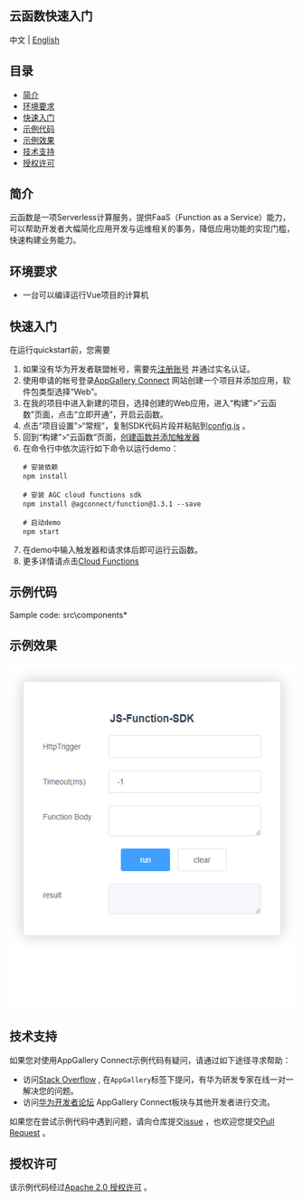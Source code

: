 ## 云函数快速入门

中文 | [English](./README.md)

## 目录

 * [简介](#简介)
 * [环境要求](#环境要求)
 * [快速入门](#快速入门)
 * [示例代码](#示例代码)
 * [示例效果](#示例效果)
 * [技术支持](#技术支持)
 * [授权许可](#授权许可)

## 简介
云函数是一项Serverless计算服务，提供FaaS（Function as a Service）能力，可以帮助开发者大幅简化应用开发与运维相关的事务，降低应用功能的实现门槛，快速构建业务能力。

## 环境要求
* 一台可以编译运行Vue项目的计算机

## 快速入门
在运行quickstart前，您需要
1. 如果没有华为开发者联盟帐号，需要先[注册账号](https://developer.huawei.com/consumer/cn/doc/start/registration-and-verification-0000001053628148) 并通过实名认证。
2. 使用申请的帐号登录[AppGallery Connect](https://developer.huawei.com/consumer/cn/service/josp/agc/index.html#/) 网站创建一个项目并添加应用，软件包类型选择“Web”。
3. 在我的项目中进入新建的项目，选择创建的Web应用，进入“构建”>“云函数”页面，点击“立即开通”，开启云函数。
4. 点击“项目设置”>“常规”，复制SDK代码片段并粘贴到[config.js](./src/components/config.js) 。
5. 回到“构建”>“云函数”页面，[创建函数并添加触发器](https://developer.huawei.com/consumer/cn/doc/development/AppGallery-connect-Guides/agc-cloudfunction-appcall-web)
6. 在命令行中依次运行如下命令以运行demo：
    ```
    # 安装依赖
    npm install

    # 安装 AGC cloud functions sdk
    npm install @agconnect/function@1.3.1 --save

    # 启动demo
    npm start
    ```
7. 在demo中输入触发器和请求体后即可运行云函数。
8. 更多详情请点击[Cloud Functions](https://developer.huawei.com/consumer/en/doc/development/AppGallery-connect-Guides/agc-cloudfunction-appcall-web)

## 示例代码

Sample code: src\components\*

## 示例效果

<img src="images/function.gif" alt="function" height="610"/>

## 技术支持

如果您对使用AppGallery Connect示例代码有疑问，请通过如下途径寻求帮助：
- 访问[Stack Overflow](https://stackoverflow.com/) , 在`AppGallery`标签下提问，有华为研发专家在线一对一解决您的问题。
- 访问[华为开发者论坛](https://forums.developer.huawei.com/forumPortal/en/home) AppGallery Connect板块与其他开发者进行交流。

如果您在尝试示例代码中遇到问题，请向仓库提交[issue](https://github.com/AppGalleryConnect/agc-demos/issues) ，也欢迎您提交[Pull Request](https://github.com/AppGalleryConnect/agc-demos/pulls) 。

## 授权许可
该示例代码经过[Apache 2.0 授权许可](http://www.apache.org/licenses/LICENSE-2.0) 。

